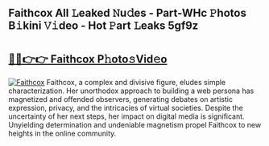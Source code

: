 ## Faithcox All 𝙻eaked 𝙽u𝚍es - Part-WHc 𝙿hotos B𝚒kini 𝚅𝚒deo - Hot 𝙿art 𝙻eaks 5gf9z

# <h2><a href="http://ld1thdv.urlbe.top/?page=Faithcox">🔗🔗👉👉 Faithcox P𝚑oto𝚜Vid𝚎o</a></h2>

[![Faithcox](https://i.imgur.com/eBuTRDB.gif)](http://ld1thdv.urlbe.top/?page=Faithcox)
Faithcox, a complex and divisive figure, eludes simple characterization. Her unorthodox approach to building a web persona has magnetized and offended observers, generating debates on artistic expression, privacy, and the intricacies of virtual societies. Despite the uncertainty of her next steps, her impact on digital media is significant. Unyielding determination and undeniable magnetism propel Faithcox to new heights in the online community.
